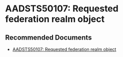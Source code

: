   <properties
	pageTitle="error - aadsts50107"
	description="error - aadsts50107"
	service="microsoft.PowerBIDedicated"
	resource="capacities"
	authors="pjfreitas"
	ms.author="pfreitas"	
	displayOrder="620"
	selfHelpType="generic"
	supportTopicIds="32628095"
	productPesIds="16334"
	cloudEnvironments="public, MoonCake, fairfax, usnat, ussec" 
	articleId="10f4fd4b-94d7-6ca3-98f2-9b19c2bcb873"
	ownershipId="PowerBI_PowerBI"
/>

# AADSTS50107: Requested federation realm object 

## **Recommended Documents**

* [AADSTS50107: Requested federation realm object ](https://community.powerbi.com/t5/Service/AADSTS50107-Requested-federation-realm-object/td-p/424252)
